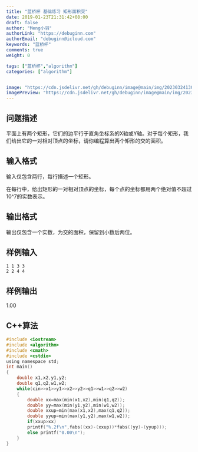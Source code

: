 ```yaml
---
title: "蓝桥杯 基础练习 矩形面积交"
date: 2019-01-23T21:31:42+08:00
draft: false
author: "Meng小羽"
authorLink: "https://debuginn.com"
authorEmail: "debuginn@icloud.com"
keywords: "蓝桥杯"
comments: true
weight: 0

tags: ["蓝桥杯","algorithm"]
categories: ["algorithm"]


image: "https://cdn.jsdelivr.net/gh/debuginn/image@main/img/202303241303887.jpg"
imagePreview: "https://cdn.jsdelivr.net/gh/debuginn/image@main/img/202303241303887.jpg"
---
```


## 问题描述　　

平面上有两个矩形，它们的边平行于直角坐标系的X轴或Y轴。对于每个矩形，我们给出它的一对相对顶点的坐标，请你编程算出两个矩形的交的面积。

## 输入格式　　

输入仅包含两行，每行描述一个矩形。

在每行中，给出矩形的一对相对顶点的坐标，每个点的坐标都用两个绝对值不超过10^7的实数表示。

## 输出格式　　

输出仅包含一个实数，为交的面积，保留到小数后两位。

## 样例输入

```shell
1 1 3 3
2 2 4 4
```

## 样例输出

1.00

## C++算法

```c
#include <iostream>
#include <algorithm>
#include <cmath>
#include <cstdio>
using namespace std;
int main()
{
    double x1,x2,y1,y2;
    double q1,q2,w1,w2;
    while(cin>>x1>>y1>>x2>>y2>>q1>>w1>>q2>>w2)
    {
        double xx=max(min(x1,x2),min(q1,q2));
        double yy=max(min(y1,y2),min(w1,w2));
        double xxup=min(max(x1,x2),max(q1,q2));
        double yyup=min(max(y1,y2),max(w1,w2));
        if(xxup>xx)
        printf("%.2f\n",fabs((xx)-(xxup))*fabs((yy)-(yyup)));
        else printf("0.00\n");
    }
}
```